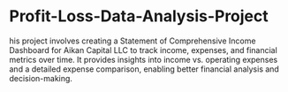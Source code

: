 # Profit-Loss-Data-Analysis-Project
his project involves creating a Statement of Comprehensive Income Dashboard for Aikan Capital LLC to track income, expenses, and financial metrics over time. It provides insights into income vs. operating expenses and a detailed expense comparison, enabling better financial analysis and decision-making.
